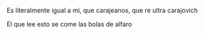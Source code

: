 Es literalmente igual a mi, que carajeanos, que re ultra carajovich 

El que lee esto se come las bolas de alfaro
